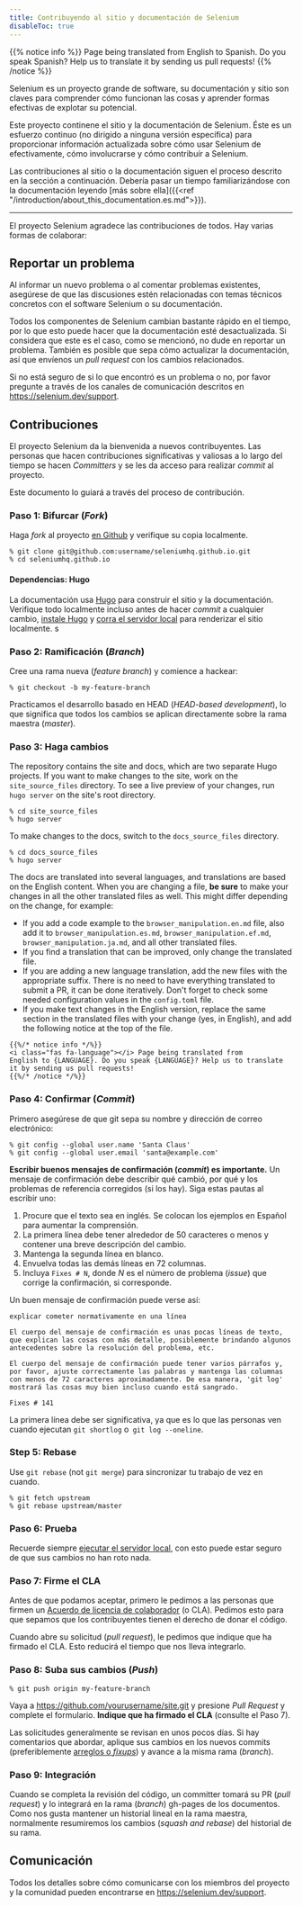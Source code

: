 ```yaml
---
title: Contribuyendo al sitio y documentación de Selenium
disableToc: true
---
```


{{% notice info %}}
<i class="fas fa-language"></i> Page being translated from 
English to Spanish. Do you speak Spanish? Help us to translate
it by sending us pull requests!
{{% /notice %}}

Selenium es un proyecto grande de software, su documentación y sitio son
claves para comprender cómo funcionan las cosas y aprender formas efectivas
de explotar su potencial.


Este proyecto continene el sitio y la documentación de Selenium. Éste es un
esfuerzo continuo (no dirigido a ninguna versión específica) para proporcionar
información actualizada sobre cómo usar Selenium de efectivamente, cómo
involucrarse y cómo contribuír a Selenium.

Las contribuciones al sitio o la documentación siguen el proceso descrito en
la sección a continuación. Debería pasar un tiempo familiarizándose con la
documentación leyendo [más sobre ella]({{<ref "/introduction/about_this_documentation.es.md">}}).

---

El proyecto Selenium agradece las contribuciones de todos. 
Hay varias formas de colaborar:

## Reportar un problema

Al informar un nuevo problema o al comentar problemas existentes, asegúrese
de que las discusiones estén relacionadas con temas técnicos concretos con
el software Selenium o su documentación.

Todos los componentes de Selenium cambian bastante rápido en el tiempo, por
lo que esto puede hacer que la documentación esté desactualizada. Si considera
que este es el caso, como se mencionó, no dude en reportar un problema.
También es posible que sepa cómo actualizar la documentación, así que envíenos
un _pull request_ con los cambios relacionados.

Si no está seguro de si lo que encontró es un problema o no, por favor pregunte
a través de los canales de comunicación descritos en https://selenium.dev/support. 

## Contribuciones

El proyecto Selenium da la bienvenida a nuevos contribuyentes. Las personas que
hacen contribuciones significativas y valiosas a lo largo del tiempo se hacen 
_Committers_ y se les da acceso para realizar _commit_ al proyecto.

Este documento lo guiará a través del proceso de contribución.

### Paso 1: Bifurcar (_Fork_)

Haga _fork_ al proyecto [en Github](https://github.com/seleniumhq/seleniumhq.github.io)
y verifique su copia localmente.

```shell
% git clone git@github.com:username/seleniumhq.github.io.git
% cd seleniumhq.github.io
```

#### Dependencias: Hugo

La documentación usa [Hugo](https://gohugo.io/) para construir el sitio y la
documentación. Verifique todo localmente incluso antes de hacer _commit_ a cualquier 
cambio, [instale Hugo](https://gohugo.io/getting-started/installing/) y
[corra el servidor local](https://gohugo.io/getting-started/usage/#livereload)
para renderizar el sitio localmente.
s
### Paso 2: Ramificación (_Branch_)

Cree una rama nueva (_feature branch_) y comience a hackear:

```shell
% git checkout -b my-feature-branch
```

Practicamos el desarrollo basado en HEAD (_HEAD-based development_), lo que
significa que todos los cambios se aplican directamente sobre la rama maestra (_master_).

### Paso 3: Haga cambios

The repository contains the site and docs, which are two separate Hugo 
projects. If you want to make changes to the site, work on the
`site_source_files` directory. To see a live preview of your changes,
run `hugo server` on the site's root directory.

```shell
% cd site_source_files
% hugo server
```

To make changes to the docs, switch to the `docs_source_files` directory. 

```shell
% cd docs_source_files
% hugo server
```

The docs are translated into several languages, and translations are based on
the English content. When you are changing a file, **be sure** to make your
changes in all the other translated files as well. This might differ depending
on the change, for example:
 
* If you add a code example to the `browser_manipulation.en.md` file,
also add it to `browser_manipulation.es.md`, `browser_manipulation.ef.md`, 
`browser_manipulation.ja.md`, and all other translated files.
* If you find a translation that can be improved, only change the translated
file.
* If you are adding a new language translation, add the new files with the
appropriate suffix. There is no need to have everything translated to submit a
PR, it can be done iteratively. Don't forget to check some needed configuration
values in the `config.toml` file.
* If you make text changes in the English version, replace the same section in
the translated files with your change (yes, in English), and add the following
notice at the top of the file. 

```
{{%/* notice info */%}}
<i class="fas fa-language"></i> Page being translated from 
English to {LANGUAGE}. Do you speak {LANGUAGE}? Help us to translate
it by sending us pull requests!
{{%/* /notice */%}}
```


### Paso 4: Confirmar (_Commit_)

Primero asegúrese de que git sepa su nombre y dirección de correo electrónico:

```shell
% git config --global user.name 'Santa Claus'
% git config --global user.email 'santa@example.com'
```

**Escribir buenos mensajes de confirmación (_commit_) es importante.** Un 
mensaje de confirmación debe describir qué cambió, por qué y los problemas
de referencia corregidos (si los hay). Siga estas pautas al escribir uno:

1. Procure que el texto sea en inglés. 
Se colocan los ejemplos en Español para aumentar la comprensión.
2. La primera línea debe tener alrededor de 50 caracteres o menos y 
contener una breve descripción del cambio.
3. Mantenga la segunda línea en blanco.
4. Envuelva todas las demás líneas en 72 columnas.
5. Incluya `Fixes # N`, donde _N_ es el número de problema (_issue_)
que corrige la confirmación, si corresponde.

Un buen mensaje de confirmación puede verse así:

```texto
explicar cometer normativamente en una línea

El cuerpo del mensaje de confirmación es unas pocas líneas de texto,
que explican las cosas con más detalle, posiblemente brindando algunos
antecedentes sobre la resolución del problema, etc.

El cuerpo del mensaje de confirmación puede tener varios párrafos y, 
por favor, ajuste correctamente las palabras y mantenga las columnas
con menos de 72 caracteres aproximadamente. De esa manera, 'git log'
mostrará las cosas muy bien incluso cuando está sangrado.

Fixes # 141
```

La primera línea debe ser significativa, ya que es lo que las personas
ven cuando ejecutan `git shortlog` o` git log --oneline`.

### Step 5: Rebase

Use `git rebase` (not `git merge`) para sincronizar tu trabajo de vez en cuando.

```shell
% git fetch upstream
% git rebase upstream/master
```

### Paso 6: Prueba

Recuerde siempre [ejecutar el servidor local](https://gohugo.io/getting-started/usage/#livereload), 
con esto puede estar seguro de que sus cambios no han roto nada.

### Paso 7: Firme el CLA

Antes de que podamos aceptar, primero le pedimos a las personas que firmen un
[Acuerdo de licencia de colaborador](https://spreadsheets.google.com/spreadsheet/viewform?hl=en_US&formkey=dFFjXzBzM1VwekFlOWFWMjFFRjJMRFE6MQ#gid=0)
(o CLA). Pedimos esto para que sepamos que los contribuyentes tienen 
el derecho de donar el código.

Cuando abre su solicitud (_pull request_), le pedimos que indique 
que ha firmado el CLA. Esto reducirá el tiempo que nos lleva integrarlo.

### Paso 8: Suba sus cambios (_Push_)

```shell
% git push origin my-feature-branch
```

Vaya a https://github.com/yourusername/site.git y presione 
_Pull Request_ y complete el formulario. 
**Indique que ha firmado el CLA** (consulte el Paso 7).

Las solicitudes generalmente se revisan en unos pocos días. 
Si hay comentarios que abordar, aplique sus cambios en los nuevos 
commits (preferiblemente [arreglos o _fixups_](http://git-scm.com/docs/git-commit)) 
y avance a la misma rama (_branch_).

### Paso 9: Integración

Cuando se completa la revisión del código, un committer tomará su 
PR (_pull request_) y lo integrará en la rama (_branch_) gh-pages de los
documentos. Como nos gusta mantener un historial lineal en la rama maestra,
normalmente resumiremos los cambios (_squash and rebase_) del 
historial de su rama.

## Comunicación

Todos los detalles sobre cómo comunicarse con los miembros del proyecto y la
comunidad pueden encontrarse en https://selenium.dev/support.

